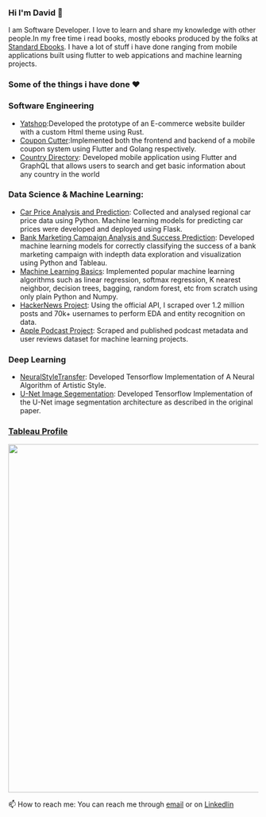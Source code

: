 
 ### Hi I'm David :wave:

 
I am Software Developer.
I love to learn and share my knowledge with other people.In my free time i read books, mostly ebooks produced by the folks at [Standard Ebooks]('https://standardebooks.org/'). I have a lot of stuff i have done ranging from mobile applications built using flutter to web appications and  machine learning projects.


### Some of the things i have done :heart:  

### Software Engineering

- [Yatshop](https://github.com/david-adewoyin/yatshop):Developed the prototype of an E-commerce website builder with a custom Html theme using Rust.
- [Coupon Cutter](https://github.com/david-adewoyin/couponcutter):Implemented both the frontend and backend of a mobile coupon system using Flutter and Golang respectively. 
- [Country Directory](https://github.com/david-adewoyin/country_directory): Developed mobile application using Flutter and GraphQL that allows users to search and get basic information about any country in the world


 ### Data Science & Machine Learning:  

- [Car Price Analysis and Prediction](https://github.com/david-adewoyin/Car_Price_Analysis_and_Prediction): Collected and analysed regional car price data using Python. Machine learning models for predicting car prices were developed and deployed using Flask.
- [Bank Marketing Campaign Analysis and Success Prediction](https://github.com/david-adewoyin/bank_marketing_success_prediction): Developed machine learning models for correctly classifying the success of a bank marketing campaign with indepth data exploration and visualization using Python and Tableau. 
- [Machine Learning Basics](https://github.com/david-adewoyin/machine_learning_basics): Implemented  popular machine learning algorithms such as linear regression, softmax regression, K nearest neighbor, decision trees, bagging, random forest, etc from scratch using only plain Python and Numpy.
- [HackerNews Project](https://github.com/david-adewoyin/HackerNews): Using the official API, I scraped over 1.2 million posts and 70k+ usernames to perform EDA and entity recognition on data.
- [Apple Podcast Project](https://github.com/david-adewoyin/apple_podcasts): Scraped and published podcast metadata and user reviews dataset for machine learning projects. 


### Deep Learning
- [NeuralStyleTransfer](https://github.com/david-adewoyin/NeuralStyleTransfer): Developed Tensorflow Implementation of A Neural Algorithm of Artistic Style.
- [U-Net Image Segementation](https://github.com/david-adewoyin/UNet): Developed Tensorflow Implementation of the U-Net image segmentation architecture as described in the original paper.

### [Tableau Profile](https://public.tableau.com/app/profile/david.adewoyin)
<img src="https://user-images.githubusercontent.com/57121852/213937143-2f2a2748-65d3-4525-9a0e-ad629e869957.png" width='700px'>


:mailbox: How to reach me: You can reach me through [email]('mailto:davyadewoyin@gmail.com') or on [Linkedlin](https://www.linkedin.com/in/davyadewoyin/) 

<!--
**david-adewoyin/david-adewoyin** is a ✨ _special_ ✨ repository because its `README.md` (this file) appears on your GitHub profile.

Here are some ideas to get you started:

- 🔭 I’m currently working on ...
- 🌱 I’m currently learning ...
- 👯 I’m looking to collaborate on ...
- 🤔 I’m looking for help with ...
- 💬 Ask me about ...
- 📫 How to reach me: ...
- 😄 Pronouns: ...
- ⚡ Fun fact: ...
-->
